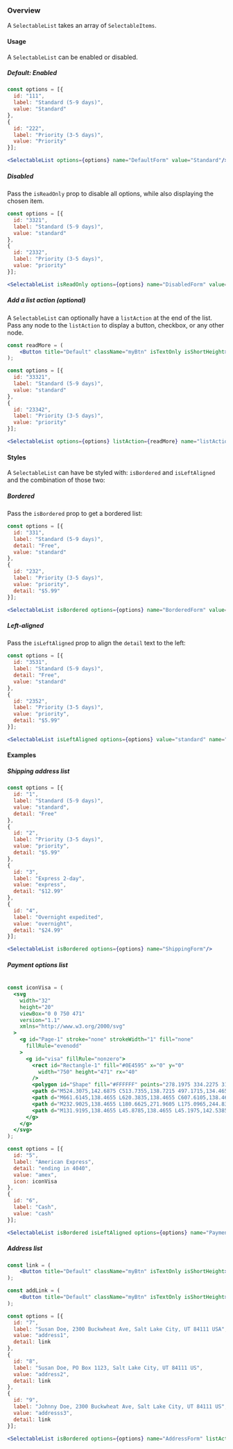### Overview

A `SelectableList` takes an array of `SelectableItems`.

#### Usage

A `SelectableList` can be enabled or disabled.

##### Default: Enabled

```jsx
const options = [{
  id: "111",
  label: "Standard (5-9 days)",
  value: "Standard"
},
{
  id: "222",
  label: "Priority (3-5 days)",
  value: "Priority"
}];

<SelectableList options={options} name="DefaultForm" value="Standard"/>
```

##### Disabled

Pass the `isReadOnly` prop to disable all options, while also displaying the chosen item.

```jsx
const options = [{
  id: "3321",
  label: "Standard (5-9 days)",
  value: "standard"
},
{
  id: "2332",
  label: "Priority (3-5 days)",
  value: "priority"
}];

<SelectableList isReadOnly options={options} name="DisabledForm" value="standard"/>
```

##### Add a list action (optional)

A `SelectableList` can optionally have a `listAction` at the end of the list. Pass any node to the  `listAction` to display a button, checkbox, or any other node.

```jsx
const readMore = (
    <Button title="Default" className="myBtn" isTextOnly isShortHeight>Add a shipping method</Button>
);

const options = [{
  id: "33321",
  label: "Standard (5-9 days)",
  value: "standard"
},
{
  id: "23342",
  label: "Priority (3-5 days)",
  value: "priority"
}];

<SelectableList options={options} listAction={readMore} name="listActionForm"/>
```

#### Styles

A `SelectableList` can have be styled with: `isBordered` and `isLeftAligned` and the combination of those two:

##### Bordered

Pass the `isBordered` prop to get a bordered list:

```jsx
const options = [{
  id: "331",
  label: "Standard (5-9 days)",
  detail: "Free",
  value: "standard"
},
{
  id: "232",
  label: "Priority (3-5 days)",
  value: "priority",
  detail: "$5.99"
}];

<SelectableList isBordered options={options} name="BorderedForm" value="standard"/>
```

##### Left-aligned

Pass the `isLeftAligned` prop to align the `detail` text to the left:

```jsx
const options = [{
  id: "3531",
  label: "Standard (5-9 days)",
  detail: "Free",
  value: "standard"
},
{
  id: "2352",
  label: "Priority (3-5 days)",
  value: "priority",
  detail: "$5.99"
}];

<SelectableList isLeftAligned options={options} value="standard" name="LeftAlignedBorderedForm"/>
```

#### Examples

##### Shipping address list

```jsx
const options = [{
  id: "1",
  label: "Standard (5-9 days)",
  value: "standard",
  detail: "Free"
},
{
  id: "2",
  label: "Priority (3-5 days)",
  value: "priority",
  detail: "$5.99"
},
{
  id: "3",
  label: "Express 2-day",
  value: "express",
  detail: "$12.99"
},
{
  id: "4",
  label: "Overnight expedited",
  value: "overnight",
  detail: "$24.99"
}];

<SelectableList isBordered options={options} name="ShippingForm"/>
```

##### Payment options list

```jsx

const iconVisa = (
  <svg
    width="32"
    height="20"
    viewBox="0 0 750 471"
    version="1.1"
    xmlns="http://www.w3.org/2000/svg"
  >
    <g id="Page-1" stroke="none" strokeWidth="1" fill="none"
      fillRule="evenodd"
    >
      <g id="visa" fillRule="nonzero">
        <rect id="Rectangle-1" fill="#0E4595" x="0" y="0"
          width="750" height="471" rx="40"
        />
        <polygon id="Shape" fill="#FFFFFF" points="278.1975 334.2275 311.5585 138.4655 364.9175 138.4655 331.5335 334.2275" />
        <path d="M524.3075,142.6875 C513.7355,138.7215 497.1715,134.4655 476.4845,134.4655 C423.7605,134.4655 386.6205,161.0165 386.3045,199.0695 C386.0075,227.1985 412.8185,242.8905 433.0585,252.2545 C453.8275,261.8495 460.8105,267.9695 460.7115,276.5375 C460.5795,289.6595 444.1255,295.6545 428.7885,295.6545 C407.4315,295.6545 396.0855,292.6875 378.5625,285.3785 L371.6865,282.2665 L364.1975,326.0905 C376.6605,331.5545 399.7065,336.2895 423.6355,336.5345 C479.7245,336.5345 516.1365,310.2875 516.5505,269.6525 C516.7515,247.3835 502.5355,230.4355 471.7515,216.4645 C453.1005,207.4085 441.6785,201.3655 441.7995,192.1955 C441.7995,184.0585 451.4675,175.3575 472.3565,175.3575 C489.8055,175.0865 502.4445,178.8915 512.2925,182.8575 L517.0745,185.1165 L524.3075,142.6875" id="path13" fill="#FFFFFF" />
        <path d="M661.6145,138.4655 L620.3835,138.4655 C607.6105,138.4655 598.0525,141.9515 592.4425,154.6995 L513.1975,334.1025 L569.2285,334.1025 C569.2285,334.1025 578.3905,309.9805 580.4625,304.6845 C586.5855,304.6845 641.0165,304.7685 648.7985,304.7685 C650.3945,311.6215 655.2905,334.1025 655.2905,334.1025 L704.8025,334.1025 L661.6145,138.4655 Z M596.1975,264.8725 C600.6105,253.5935 617.4565,210.1495 617.4565,210.1495 C617.1415,210.6705 621.8365,198.8155 624.5315,191.4655 L628.1385,208.3435 C628.1385,208.3435 638.3555,255.0725 640.4905,264.8715 L596.1975,264.8715 L596.1975,264.8725 Z" id="Path" fill="#FFFFFF" />
        <path d="M232.9025,138.4655 L180.6625,271.9605 L175.0965,244.8315 C165.3715,213.5575 135.0715,179.6755 101.1975,162.7125 L148.9645,333.9155 L205.4195,333.8505 L289.4235,138.4655 L232.9025,138.4655" id="path16" fill="#FFFFFF" />
        <path d="M131.9195,138.4655 L45.8785,138.4655 L45.1975,142.5385 C112.1365,158.7425 156.4295,197.9015 174.8155,244.9525 L156.1065,154.9925 C152.8765,142.5965 143.5085,138.8975 131.9195,138.4655" id="path18" fill="#F2AE14" />
      </g>
    </g>
  </svg>
);

const options = [{
  id: "5",
  label: "American Express",
  detail: "ending in 4040",
  value: "amex",
  icon: iconVisa
},
{
  id: "6",
  label: "Cash",
  value: "cash"
}];

<SelectableList isBordered isLeftAligned options={options} name="PaymentForm"/>
```

##### Address list

```jsx
const link = (
    <Button title="Default" className="myBtn" isTextOnly isShortHeight>Edit</Button>
);

const addLink = (
    <Button title="Default" className="myBtn" isTextOnly isShortHeight>Add a new address</Button>
);

const options = [{
  id: "7",
  label: "Susan Doe, 2300 Buckwheat Ave, Salt Lake City, UT 84111 USA",
  value: "address1",
  detail: link
},
{
  id: "8",
  label: "Susan Doe, PO Box 1123, Salt Lake City, UT 84111 US",
  value: "address2",
  detail: link
},
{
  id: "9",
  label: "Johnny Doe, 2300 Buckwheat Ave, Salt Lake City, UT 84111 US",
  value: "addresss3",
  detail: link
}];

<SelectableList isBordered options={options} name="AddressForm" listAction={addLink} value="address2" />
```